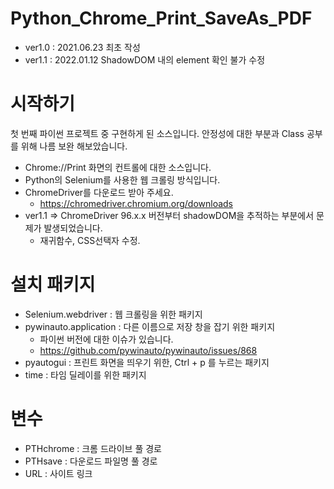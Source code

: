 # Python_Chrome_Print_SaveAs_PDF
* ver1.0 : 2021.06.23 최초 작성
* ver1.1 : 2022.01.12 ShadowDOM 내의 element 확인 불가 수정

# 시작하기 
첫 번째 파이썬 프로젝트 중 구현하게 된 소스입니다.
안정성에 대한 부분과 Class 공부를 위해 나름 보완 해보았습니다.

* Chrome://Print 화면의 컨트롤에 대한 소스입니다. 
* Python의 Selenium를 사용한 웹 크롤링 방식입니다.  
* ChromeDriver를 다운로드 받아 주세요. 
  * https://chromedriver.chromium.org/downloads   
* ver1.1 => ChromeDriver 96.x.x 버전부터 shadowDOM을 추적하는 부분에서 문제가 발생되었습니다.
  * 재귀함수, CSS선택자 수정.

# 설치 패키지 
* Selenium.webdriver : 웹 크롤링을 위한 패키지 
* pywinauto.application : 다른 이름으로 저장 창을 잡기 위한 패키지
  * 파이썬 버전에 대한 이슈가 있습니다. 
  * https://github.com/pywinauto/pywinauto/issues/868
* pyautogui : 프린트 화면을 띄우기 위한, Ctrl + p 를 누르는 패키지 
* time : 타임 딜레이를 위한 패키지  

# 변수 
* PTHchrome : 크롬 드라이브 풀 경로 
* PTHsave : 다운로드 파일명 풀 경로 
* URL : 사이트 링크
